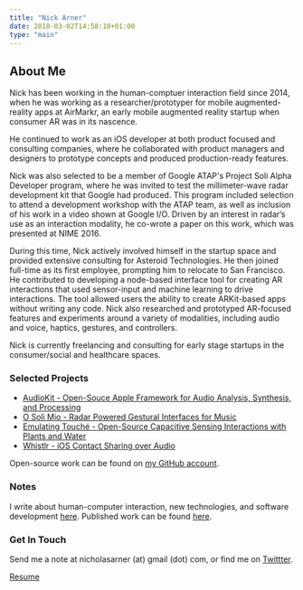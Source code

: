 ```yaml
---
title: "Nick Arner"
date: 2018-03-02T14:58:10+01:00
type: "main"
---
```

## About Me

Nick has been working in the human-comptuer interaction field since 2014, when he was working as a researcher/prototyper
for mobile augmented-reality apps at AirMarkr, an early mobile augmented reality startup when consumer AR was in its nascence.

He continued to work as an iOS developer at both product focused and consulting companies, where he collaborated with product
managers and designers to prototype concepts and produced production-ready features.

Nick was also selected to be a member of Google ATAP's Project Soli Alpha Developer program, where he was invited to test the
millimeter-wave radar development kit that Google had produced. This program included selection to attend a development workshop
with the ATAP team, as well as inclusion of his work in a video shown at Google I/O. Driven by an interest in radar’s use as an
interaction modality, he co-wrote a paper on this work, which was presented at NIME 2016.

During this time, Nick actively involved himself in the startup space and provided extensive consulting for Asteroid
Technologies. He then joined full-time as its first employee, prompting him to relocate to San Francisco. He contributed to
developing a node-based interface tool for creating AR interactions that used sensor-input and machine learning to drive
interactions. The tool allowed users the ability to create ARKit-based apps without writing any code. Nick also researched and
prototyped AR-focused features and experiments around a variety of modalities, including audio and voice, haptics, gestures, and
controllers.

Nick is currently freelancing and consulting for early stage startups in the consumer/social and healthcare spaces.



### Selected Projects

* [AudioKit - Open-Souce Apple Framework for Audio Analysis, Synthesis, and Processing](/projects_and_work/audiokit/)
* [O Soli Mio - Radar Powered Gestural Interfaces for Music](/projects_and_work/o_soli_mio/)
* [Emulating Touché - Open-Source Capacitive Sensing Interactions with Plants and Water](/projects_and_work/emulating_touché/)
* [Whistlr - iOS Contact Sharing over Audio](/projects_and_work/whistlr/)

Open-source work can be found on [my GitHub account](https://github.com/narner).


### Notes

I write about human-computer interaction, new technologies, and software development [here](/notes/).
Published work can be found [here](/publications/publications/).


<!-- ### What I'm Up To Now

I'm currently freelancing as an iOS/macOS developer and hardware prototyper. I enjoy working with early and mid-stage startups,
founders prototyping MVP's, and consulting for larger corporations on R&D projects. Please email me if you'd like to work
together. -->




### Get In Touch

Send me a note at nicholasarner (at) gmail (dot) com, or find me on [Twittter](https://twitter.com/nickarner).

[Resume](/NFA-Resume.pdf/)
